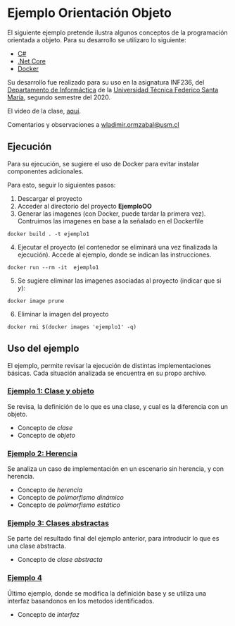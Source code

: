 # Ejemplo Orientación Objeto

El siguiente ejemplo pretende ilustra algunos conceptos de la programación orientada a objeto. Para su desarrollo se utilizaro lo siguiente:

* [C#](https://docs.microsoft.com/en-us/dotnet/csharp/)
* [.Net Core](https://dotnet.microsoft.com/download)
* [Docker](https://www.docker.com/)

Su desarrollo fue realizado para su uso en la asignatura INF236, del [Departamento de Informáctica](https://www.inf.utfsm.cl/) de la [Universidad Técnica Federico Santa María](https://www.usm.cl/), segundo semestre del 2020.

El video de la clase, [aquí](https://youtu.be/OPbdUUe8ClI).

Comentarios y observaciones a [wladimir.ormzabal@usm.cl](mailto:wladimir.ormazabal@usm.cl)

## Ejecución

Para su ejecución, se sugiere el uso de Docker para evitar instalar componentes adicionales.

Para esto, seguir lo siguientes pasos:

1. Descargar el proyecto
2. Acceder al directorio del proyecto **EjemploOO**
3. Generar las imagenes (con Docker, puede tardar la primera vez). Contruimos las imagenes en base a la señalado en el Dockerfile
```
docker build . -t ejemplo1
```
4. Ejecutar el proyecto (el contenedor se eliminará una vez finalizada la ejecución). Accede al ejemplo, donde se indican las instrucciones.
```
docker run --rm -it  ejemplo1
```
5. Se sugiere eliminar las imagenes asociadas al proyecto (indicar que si *y*):
```
docker image prune
```
6. Eliminar la imagen del proyecto
```
docker rmi $(docker images 'ejemplo1' -q)
```
## Uso del ejemplo

El ejemplo, permite revisar la ejecución de distintas implementaciones básicas. Cada situación analizada se encuentra en su propo archivo.

### [Ejemplo 1: Clase y objeto](Ejemplo1.cs)

Se revisa, la definición de lo que es una clase, y cual es la diferencia con un objeto.

* Concepto de *clase*
* Concepto de *objeto*

### [Ejemplo 2: Herencia](Ejemplo2.cs)

Se analiza un caso de implementación en un escenario sin herencia, y con herencia.

* Concepto de *herencia*
* Concepto de *polimorfismo dinámico*
* Concepto de *polimorfismo estático*

### [Ejemplo 3: Clases abstractas](Ejemplo3.cs)

Se parte del resultado final del ejemplo anterior, para introducir lo que es una clase abstracta.

* Concepto de *clase abstracta*

### [Ejemplo 4](Ejemplo4.cs)

Último ejemplo, donde se modifica la definición base y se utiliza una interfaz basandonos en los metodos identificados.

* Concepto de *interfaz*
